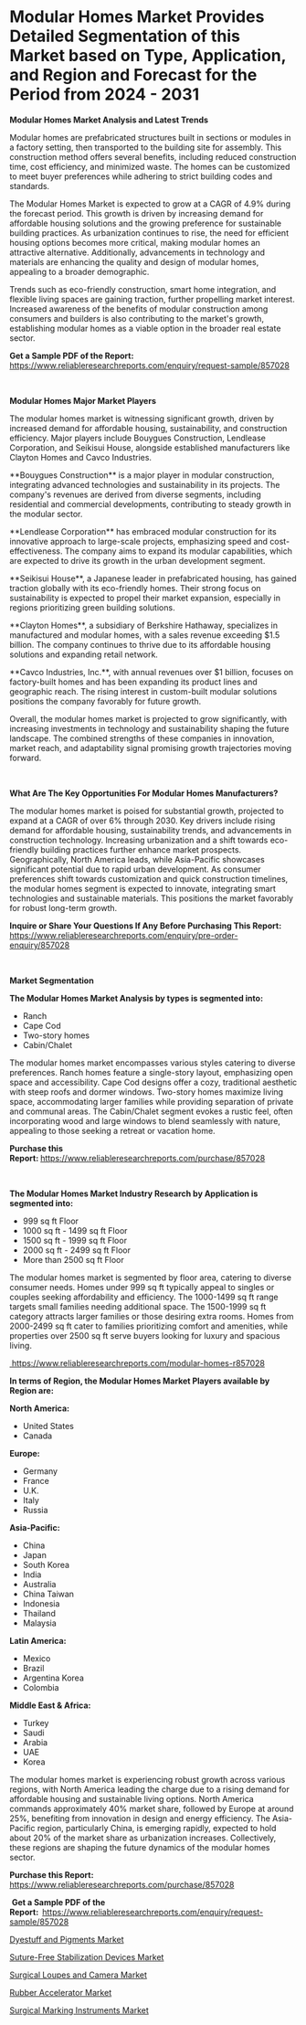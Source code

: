 <p><h1>Modular Homes Market Provides Detailed Segmentation of this Market based on Type, Application, and Region and Forecast for the Period from 2024 - 2031</h1></p><p><strong>Modular Homes Market Analysis and Latest Trends</strong></p>
<p><p>Modular homes are prefabricated structures built in sections or modules in a factory setting, then transported to the building site for assembly. This construction method offers several benefits, including reduced construction time, cost efficiency, and minimized waste. The homes can be customized to meet buyer preferences while adhering to strict building codes and standards.</p><p>The Modular Homes Market is expected to grow at a CAGR of 4.9% during the forecast period. This growth is driven by increasing demand for affordable housing solutions and the growing preference for sustainable building practices. As urbanization continues to rise, the need for efficient housing options becomes more critical, making modular homes an attractive alternative. Additionally, advancements in technology and materials are enhancing the quality and design of modular homes, appealing to a broader demographic.</p><p>Trends such as eco-friendly construction, smart home integration, and flexible living spaces are gaining traction, further propelling market interest. Increased awareness of the benefits of modular construction among consumers and builders is also contributing to the market's growth, establishing modular homes as a viable option in the broader real estate sector.</p></p>
<p><strong>Get a Sample PDF of the Report:&nbsp;</strong> <a href="https://www.reliableresearchreports.com/enquiry/request-sample/857028?utm_campaign=3&utm_medium=2&utm_source=Github&utm_content=ia&utm_term=09112024&utm_id=modular-homes">https://www.reliableresearchreports.com/enquiry/request-sample/857028</a></p>
<p>&nbsp;</p>
<p><strong>Modular Homes Major Market Players</strong></p>
<p><p>The modular homes market is witnessing significant growth, driven by increased demand for affordable housing, sustainability, and construction efficiency. Major players include Bouygues Construction, Lendlease Corporation, and Seikisui House, alongside established manufacturers like Clayton Homes and Cavco Industries.</p><p>**Bouygues Construction** is a major player in modular construction, integrating advanced technologies and sustainability in its projects. The company's revenues are derived from diverse segments, including residential and commercial developments, contributing to steady growth in the modular sector.</p><p>**Lendlease Corporation** has embraced modular construction for its innovative approach to large-scale projects, emphasizing speed and cost-effectiveness. The company aims to expand its modular capabilities, which are expected to drive its growth in the urban development segment.</p><p>**Seikisui House**, a Japanese leader in prefabricated housing, has gained traction globally with its eco-friendly homes. Their strong focus on sustainability is expected to propel their market expansion, especially in regions prioritizing green building solutions.</p><p>**Clayton Homes**, a subsidiary of Berkshire Hathaway, specializes in manufactured and modular homes, with a sales revenue exceeding $1.5 billion. The company continues to thrive due to its affordable housing solutions and expanding retail network.</p><p>**Cavco Industries, Inc.**, with annual revenues over $1 billion, focuses on factory-built homes and has been expanding its product lines and geographic reach. The rising interest in custom-built modular solutions positions the company favorably for future growth.</p><p>Overall, the modular homes market is projected to grow significantly, with increasing investments in technology and sustainability shaping the future landscape. The combined strengths of these companies in innovation, market reach, and adaptability signal promising growth trajectories moving forward.</p></p>
<p>&nbsp;</p>
<p><strong>What Are The Key Opportunities For Modular Homes Manufacturers?</strong></p>
<p><p>The modular homes market is poised for substantial growth, projected to expand at a CAGR of over 6% through 2030. Key drivers include rising demand for affordable housing, sustainability trends, and advancements in construction technology. Increasing urbanization and a shift towards eco-friendly building practices further enhance market prospects. Geographically, North America leads, while Asia-Pacific showcases significant potential due to rapid urban development. As consumer preferences shift towards customization and quick construction timelines, the modular homes segment is expected to innovate, integrating smart technologies and sustainable materials. This positions the market favorably for robust long-term growth.</p></p>
<p><strong>Inquire or Share Your Questions If Any Before Purchasing This Report:</strong> <a href="https://www.reliableresearchreports.com/enquiry/pre-order-enquiry/857028?utm_campaign=3&utm_medium=2&utm_source=Github&utm_content=ia&utm_term=09112024&utm_id=modular-homes">https://www.reliableresearchreports.com/enquiry/pre-order-enquiry/857028</a></p>
<p>&nbsp;</p>
<p><strong>Market Segmentation</strong></p>
<p><strong>The Modular Homes Market Analysis by types is segmented into:</strong></p>
<p><ul><li>Ranch</li><li>Cape Cod</li><li>Two-story homes</li><li>Cabin/Chalet</li></ul></p>
<p><p>The modular homes market encompasses various styles catering to diverse preferences. Ranch homes feature a single-story layout, emphasizing open space and accessibility. Cape Cod designs offer a cozy, traditional aesthetic with steep roofs and dormer windows. Two-story homes maximize living space, accommodating larger families while providing separation of private and communal areas. The Cabin/Chalet segment evokes a rustic feel, often incorporating wood and large windows to blend seamlessly with nature, appealing to those seeking a retreat or vacation home.</p></p>
<p><strong>Purchase this Report:&nbsp;</strong><a href="https://www.reliableresearchreports.com/purchase/857028?utm_campaign=3&utm_medium=2&utm_source=Github&utm_content=ia&utm_term=09112024&utm_id=modular-homes">https://www.reliableresearchreports.com/purchase/857028</a></p>
<p>&nbsp;</p>
<p><strong>The Modular Homes Market Industry Research by Application is segmented into:</strong></p>
<p><ul><li>999 sq ft Floor</li><li>1000 sq ft - 1499 sq ft Floor</li><li>1500 sq ft - 1999 sq ft Floor</li><li>2000 sq ft - 2499 sq ft Floor</li><li>More than 2500 sq ft Floor</li></ul></p>
<p><p>The modular homes market is segmented by floor area, catering to diverse consumer needs. Homes under 999 sq ft typically appeal to singles or couples seeking affordability and efficiency. The 1000-1499 sq ft range targets small families needing additional space. The 1500-1999 sq ft category attracts larger families or those desiring extra rooms. Homes from 2000-2499 sq ft cater to families prioritizing comfort and amenities, while properties over 2500 sq ft serve buyers looking for luxury and spacious living.</p></p>
<p><a href="https://www.reliableresearchreports.com/modular-homes-r857028?utm_campaign=3&utm_medium=2&utm_source=Github&utm_content=ia&utm_term=09112024&utm_id=modular-homes">&nbsp;https://www.reliableresearchreports.com/modular-homes-r857028</a></p>
<p><strong>In terms of Region, the Modular Homes Market Players available by Region are:</strong></p>
<p>
    <p> <strong> North America: </strong>
        <ul>
            <li>United States</li>
            <li>Canada</li>
        </ul>
        </p> 
    <p> <strong> Europe: </strong>
        <ul>
            <li>Germany</li>
            <li>France</li>
            <li>U.K.</li>
            <li>Italy</li>
            <li>Russia</li>
        </ul>
        </p> 
    <p> <strong> Asia-Pacific: </strong>
        <ul>
            <li>China</li>
            <li>Japan</li>
            <li>South Korea</li>
            <li>India</li>
            <li>Australia</li>
            <li>China Taiwan</li>
            <li>Indonesia</li>
            <li>Thailand</li>
            <li>Malaysia</li>
        </ul>
        </p> 
    <p> <strong> Latin America: </strong>
        <ul>
            <li>Mexico</li>
            <li>Brazil</li>
            <li>Argentina Korea</li>
            <li>Colombia</li>
        </ul>
        </p> 
    <p> <strong> Middle East & Africa: </strong>
        <ul>
            <li>Turkey</li>
            <li>Saudi</li>
            <li>Arabia</li>
            <li>UAE</li>
            <li>Korea</li>
        </ul>
    </p>
    </p>
<p><p>The modular homes market is experiencing robust growth across various regions, with North America leading the charge due to a rising demand for affordable housing and sustainable living options. North America commands approximately 40% market share, followed by Europe at around 25%, benefiting from innovation in design and energy efficiency. The Asia-Pacific region, particularly China, is emerging rapidly, expected to hold about 20% of the market share as urbanization increases. Collectively, these regions are shaping the future dynamics of the modular homes sector.</p></p>
<p><strong>Purchase this Report: </strong><a href="https://www.reliableresearchreports.com/purchase/857028?utm_campaign=3&utm_medium=2&utm_source=Github&utm_content=ia&utm_term=09112024&utm_id=modular-homes">https://www.reliableresearchreports.com/purchase/857028</a></p>
<p>&nbsp;<strong>Get a Sample PDF of the Report:&nbsp;&nbsp;</strong><a href="https://www.reliableresearchreports.com/enquiry/request-sample/857028?utm_campaign=3&utm_medium=2&utm_source=Github&utm_content=ia&utm_term=09112024&utm_id=modular-homes">https://www.reliableresearchreports.com/enquiry/request-sample/857028</a></p>
<p><strong></strong></p>
<p><p><a href="https://github.com/lambertr3e8v/Market-Research-Report-List-1/blob/main/dyestuff-and-pigments-market.md?utm_campaign=3&utm_medium=2&utm_source=Github&utm_content=ia&utm_term=09112024&utm_id=modular-homes">Dyestuff and Pigments Market</a></p><p><a href="https://issuu.com/reportprime-2/docs/suture-free-stabilization-devices-m_b778a729cff9e9?utm_campaign=3&utm_medium=2&utm_source=Github&utm_content=ia&utm_term=09112024&utm_id=modular-homes">Suture-Free Stabilization Devices Market</a></p><p><a href="https://issuu.com/reportprime-2/docs/surgical-loupes-and-camera-market-s_ad6860eae9945d?utm_campaign=3&utm_medium=2&utm_source=Github&utm_content=ia&utm_term=09112024&utm_id=modular-homes">Surgical Loupes and Camera Market</a></p><p><a href="https://github.com/RunaHaque64/Market-Research-Report-List-1/blob/main/rubber-accelerator-market.md?utm_campaign=3&utm_medium=2&utm_source=Github&utm_content=ia&utm_term=09112024&utm_id=modular-homes">Rubber Accelerator Market</a></p><p><a href="https://issuu.com/reportprime-2/docs/surgical-marking-instruments-market_cf528d739e7bc2?utm_campaign=3&utm_medium=2&utm_source=Github&utm_content=ia&utm_term=09112024&utm_id=modular-homes">Surgical Marking Instruments Market</a></p></p>